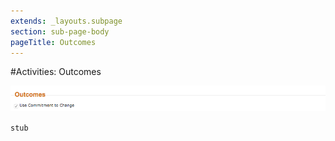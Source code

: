 ```yaml
---
extends: _layouts.subpage
section: sub-page-body
pageTitle: Outcomes
---
```


#Activities: Outcomes

![image of outcomes](../img/activity/outcomes.png)

`stub`
